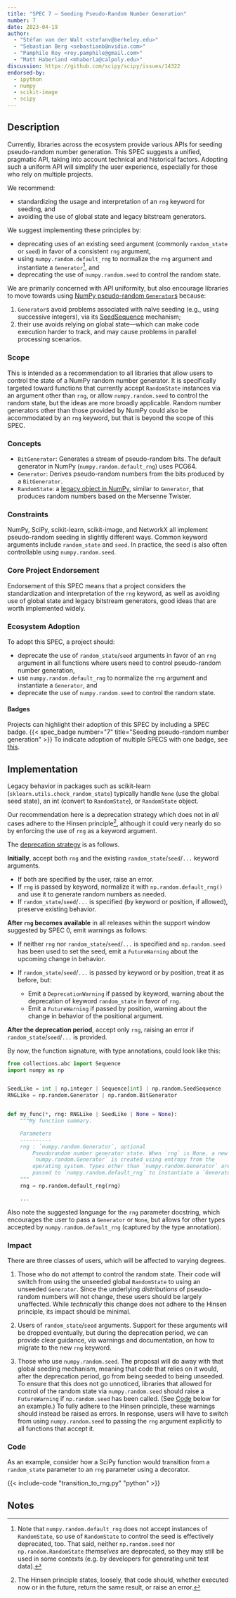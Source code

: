 ```yaml
---
title: "SPEC 7 — Seeding Pseudo-Random Number Generation"
number: 7
date: 2023-04-19
author:
  - "Stéfan van der Walt <stefanv@berkeley.edu>"
  - "Sebastian Berg <sebastianb@nvidia.com>"
  - "Pamphile Roy <roy.pamphile@gmail.com>"
  - "Matt Haberland <mhaberla@calpoly.edu>"
discussion: https://github.com/scipy/scipy/issues/14322
endorsed-by:
  - ipython
  - numpy
  - scikit-image
  - scipy
---
```


## Description

Currently, libraries across the ecosystem provide various APIs for seeding pseudo-random number generation.
This SPEC suggests a unified, pragmatic API, taking into account technical and historical factors.
Adopting such a uniform API will simplify the user experience, especially for those who rely on multiple projects.

We recommend:

- standardizing the usage and interpretation of an `rng` keyword for seeding, and
- avoiding the use of global state and legacy bitstream generators.

We suggest implementing these principles by:

- deprecating uses of an existing seed argument (commonly `random_state` or `seed`) in favor of a consistent `rng` argument,
- using `numpy.random.default_rng` to normalize the `rng` argument and instantiate a `Generator`[^no-RandomState], and
- deprecating the use of `numpy.random.seed` to control the random state.

We are primarily concerned with API uniformity, but also encourage libraries to move towards using [NumPy pseudo-random `Generator`s](https://numpy.org/doc/stable/reference/random/generator.html) because:

1. `Generator`s avoid problems associated with naïve seeding (e.g., using successive integers), via its [SeedSequence](https://numpy.org/doc/stable/reference/random/parallel.html#seedsequence-spawning) mechanism;
2. their use avoids relying on global state—which can make code execution harder to track, and may cause problems in parallel processing scenarios.

[^no-RandomState]:
    Note that `numpy.random.default_rng` does not accept instances of `RandomState`, so use of `RandomState` to control the seed is effectively deprecated, too.
    That said, neither `np.random.seed` nor `np.random.RandomState` _themselves_ are deprecated, so they may still be used in some contexts (e.g. by developers for generating unit test data).

### Scope

This is intended as a recommendation to all libraries that allow users to control the state of a NumPy random number generator.
It is specifically targeted toward functions that currently accept `RandomState` instances via an argument other than `rng`, or allow `numpy.random.seed` to control the random state, but the ideas are more broadly applicable.
Random number generators other than those provided by NumPy could also be accommodated by an `rng` keyword, but that is beyond the scope of this SPEC.

### Concepts

- `BitGenerator`: Generates a stream of pseudo-random bits. The default generator in NumPy (`numpy.random.default_rng`) uses PCG64.
- `Generator`: Derives pseudo-random numbers from the bits produced by a `BitGenerator`.
- `RandomState`: a [legacy object in NumPy](https://numpy.org/doc/stable/reference/random/index.html), similar to `Generator`, that produces random numbers based on the Mersenne Twister.

### Constraints

NumPy, SciPy, scikit-learn, scikit-image, and NetworkX all implement pseudo-random seeding in slightly different ways.
Common keyword arguments include `random_state` and `seed`.
In practice, the seed is also often controllable using `numpy.random.seed`.

### Core Project Endorsement

Endorsement of this SPEC means that a project considers the standardization and interpretation of the `rng` keyword, as well as avoiding use of global state and legacy bitstream generators, good ideas that are worth implemented widely.

### Ecosystem Adoption

To adopt this SPEC, a project should:

- deprecate the use of `random_state`/`seed` arguments in favor of an `rng` argument in all functions where users need to control pseudo-random number generation,
- use `numpy.random.default_rng` to normalize the `rng` argument and instantiate a `Generator`, and
- deprecate the use of `numpy.random.seed` to control the random state.

#### Badges

Projects can highlight their adoption of this SPEC by including a SPEC badge.
{{< spec_badge number="7" title="Seeding pseudo-random number generation" >}}
To indicate adoption of multiple SPECS with one badge, see [this](../purpose-and-process/#badges).

## Implementation

Legacy behavior in packages such as scikit-learn (`sklearn.utils.check_random_state`) typically handle `None` (use the global seed state), an int (convert to `RandomState`), or `RandomState` object.

Our recommendation here is a deprecation strategy which does not in _all_ cases adhere to the Hinsen principle[^hinsen],
although it could very nearly do so by enforcing the use of `rng` as a keyword argument.

[^hinsen]: The Hinsen principle states, loosely, that code should, whether executed now or in the future, return the same result, or raise an error.

The [deprecation strategy](https://github.com/scientific-python/specs/pull/180#issuecomment-1515248009) is as follows.

**Initially**, accept both `rng` and the existing `random_state`/`seed`/`...` keyword arguments.

- If both are specified by the user, raise an error.
- If `rng` is passed by keyword, normalize it with `np.random.default_rng()` and use it to generate random numbers as needed.
- If `random_state`/`seed`/`...` is specified (by keyword or position, if allowed), preserve existing behavior.

**After `rng` becomes available** in all releases within the support window suggested by SPEC 0, emit warnings as follows:

- If neither `rng` nor `random_state`/`seed`/`...` is specified and `np.random.seed` has been used to set the seed, emit a `FutureWarning` about the upcoming change in behavior.
- If `random_state`/`seed`/`...` is passed by keyword or by position, treat it as before, but:

  - Emit a `DeprecationWarning` if passed by keyword, warning about the deprecation of keyword `random_state` in favor of `rng`.
  - Emit a `FutureWarning` if passed by position, warning about the change in behavior of the positional argument.

**After the deprecation period**, accept only `rng`, raising an error if `random_state`/`seed`/`...` is provided.

By now, the function signature, with type annotations, could look like this:

```python
from collections.abc import Sequence
import numpy as np


SeedLike = int | np.integer | Sequence[int] | np.random.SeedSequence
RNGLike = np.random.Generator | np.random.BitGenerator


def my_func(*, rng: RNGLike | SeedLike | None = None):
    """My function summary.

    Parameters
    ----------
    rng : `numpy.random.Generator`, optional
        Pseudorandom number generator state. When `rng` is None, a new
        `numpy.random.Generator` is created using entropy from the
        operating system. Types other than `numpy.random.Generator` are
        passed to `numpy.random.default_rng` to instantiate a `Generator`.
    """
    rng = np.random.default_rng(rng)

    ...

```

Also note the suggested language for the `rng` parameter docstring, which encourages the user to pass a `Generator` or `None`, but allows for other types accepted by `numpy.random.default_rng` (captured by the type annotation).

### Impact

There are three classes of users, which will be affected to varying degrees.

1. Those who do not attempt to control the random state.
   Their code will switch from using the unseeded global `RandomState` to using an unseeded `Generator`.
   Since the underlying _distributions_ of pseudo-random numbers will not change, these users should be largely unaffected.
   While _technically_ this change does not adhere to the Hinsen principle, its impact should be minimal.

2. Users of `random_state`/`seed` arguments.
   Support for these arguments will be dropped eventually, but during the deprecation period, we can provide clear guidance, via warnings and documentation, on how to migrate to the new `rng` keyword.

3. Those who use `numpy.random.seed`.
   The proposal will do away with that global seeding mechanism, meaning that code that relies on it would, after the deprecation period, go from being seeded to being unseeded.
   To ensure that this does not go unnoticed, libraries that allowed for control of the random state via `numpy.random.seed` should raise a `FutureWarning` if `np.random.seed` has been called. (See [Code](#code) below for an example.)
   To fully adhere to the Hinsen principle, these warnings should instead be raised as errors.
   In response, users will have to switch from using `numpy.random.seed` to passing the `rng` argument explicitly to all functions that accept it.

### Code

As an example, consider how a SciPy function would transition from a `random_state` parameter to an `rng` parameter using a decorator.

{{< include-code "transition_to_rng.py" "python" >}}

## Notes
